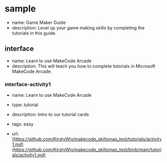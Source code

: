 # sample
* name: Game Maker Guide
* description: Level up your game making skills by completing the tutorials in this guide.

## interface
* name: Learn to use MakeCode Arcade
* description: This will teach you how to complete tutorials in Microsoft MakeCode Arcade.


### interface-activity1

* name: Learn to use MakeCode Arcade
* type: tutorial
* description: Intro to our tutorial cards
* tags: easy

* url: [https://github.com/KirstyWiv/makecode_skillsmap_test/tutorials/activity1.md](https://github.com/KirstyWiv/makecode_skillsmap_test/blob/main/tutorials/activity1.md)
